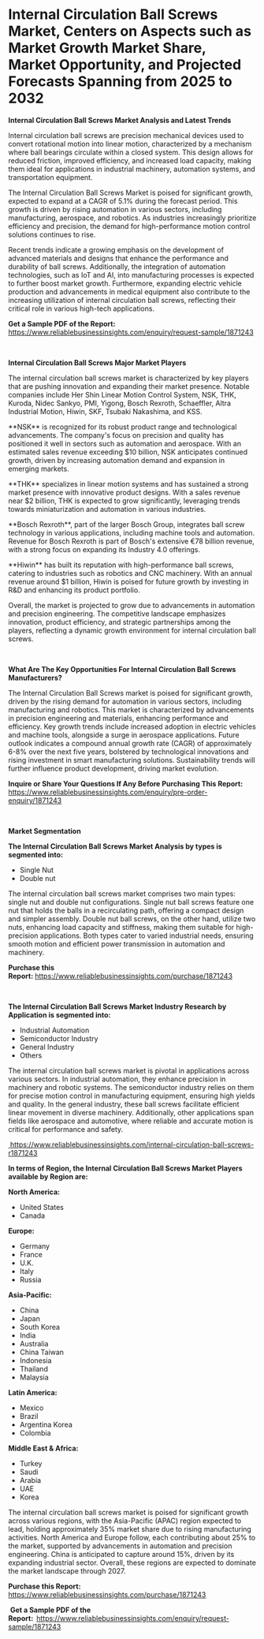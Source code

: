 <p><h1>Internal Circulation Ball Screws Market, Centers on Aspects such as Market Growth Market Share, Market Opportunity, and Projected Forecasts Spanning from 2025 to 2032</h1></p><p><strong>Internal Circulation Ball Screws Market Analysis and Latest Trends</strong></p>
<p><p>Internal circulation ball screws are precision mechanical devices used to convert rotational motion into linear motion, characterized by a mechanism where ball bearings circulate within a closed system. This design allows for reduced friction, improved efficiency, and increased load capacity, making them ideal for applications in industrial machinery, automation systems, and transportation equipment.</p><p>The Internal Circulation Ball Screws Market is poised for significant growth, expected to expand at a CAGR of 5.1% during the forecast period. This growth is driven by rising automation in various sectors, including manufacturing, aerospace, and robotics. As industries increasingly prioritize efficiency and precision, the demand for high-performance motion control solutions continues to rise.</p><p>Recent trends indicate a growing emphasis on the development of advanced materials and designs that enhance the performance and durability of ball screws. Additionally, the integration of automation technologies, such as IoT and AI, into manufacturing processes is expected to further boost market growth. Furthermore, expanding electric vehicle production and advancements in medical equipment also contribute to the increasing utilization of internal circulation ball screws, reflecting their critical role in various high-tech applications.</p></p>
<p><strong>Get a Sample PDF of the Report:&nbsp;</strong> <a href="https://www.reliablebusinessinsights.com/enquiry/request-sample/1871243?utm_campaign=2238&utm_medium=2&utm_source=Github&utm_content=ia&utm_term=12042025&utm_id=internal-circulation-ball-screws">https://www.reliablebusinessinsights.com/enquiry/request-sample/1871243</a></p>
<p>&nbsp;</p>
<p><strong>Internal Circulation Ball Screws Major Market Players</strong></p>
<p><p>The internal circulation ball screws market is characterized by key players that are pushing innovation and expanding their market presence. Notable companies include Her Shin Linear Motion Control System, NSK, THK, Kuroda, Nidec Sankyo, PMI, Yigong, Bosch Rexroth, Schaeffler, Altra Industrial Motion, Hiwin, SKF, Tsubaki Nakashima, and KSS.</p><p>**NSK** is recognized for its robust product range and technological advancements. The company's focus on precision and quality has positioned it well in sectors such as automation and aerospace. With an estimated sales revenue exceeding $10 billion, NSK anticipates continued growth, driven by increasing automation demand and expansion in emerging markets.</p><p>**THK** specializes in linear motion systems and has sustained a strong market presence with innovative product designs. With a sales revenue near $2 billion, THK is expected to grow significantly, leveraging trends towards miniaturization and automation in various industries.</p><p>**Bosch Rexroth**, part of the larger Bosch Group, integrates ball screw technology in various applications, including machine tools and automation. Revenue for Bosch Rexroth is part of Bosch's extensive €78 billion revenue, with a strong focus on expanding its Industry 4.0 offerings.</p><p>**Hiwin** has built its reputation with high-performance ball screws, catering to industries such as robotics and CNC machinery. With an annual revenue around $1 billion, Hiwin is poised for future growth by investing in R&D and enhancing its product portfolio.</p><p>Overall, the market is projected to grow due to advancements in automation and precision engineering. The competitive landscape emphasizes innovation, product efficiency, and strategic partnerships among the players, reflecting a dynamic growth environment for internal circulation ball screws.</p></p>
<p>&nbsp;</p>
<p><strong>What Are The Key Opportunities For Internal Circulation Ball Screws Manufacturers?</strong></p>
<p><p>The Internal Circulation Ball Screws market is poised for significant growth, driven by the rising demand for automation in various sectors, including manufacturing and robotics. This market is characterized by advancements in precision engineering and materials, enhancing performance and efficiency. Key growth trends include increased adoption in electric vehicles and machine tools, alongside a surge in aerospace applications. Future outlook indicates a compound annual growth rate (CAGR) of approximately 6-8% over the next five years, bolstered by technological innovations and rising investment in smart manufacturing solutions. Sustainability trends will further influence product development, driving market evolution.</p></p>
<p><strong>Inquire or Share Your Questions If Any Before Purchasing This Report:</strong> <a href="https://www.reliablebusinessinsights.com/enquiry/pre-order-enquiry/1871243?utm_campaign=2238&utm_medium=2&utm_source=Github&utm_content=ia&utm_term=12042025&utm_id=internal-circulation-ball-screws">https://www.reliablebusinessinsights.com/enquiry/pre-order-enquiry/1871243</a></p>
<p>&nbsp;</p>
<p><strong>Market Segmentation</strong></p>
<p><strong>The Internal Circulation Ball Screws Market Analysis by types is segmented into:</strong></p>
<p><ul><li>Single Nut</li><li>Double nut</li></ul></p>
<p><p>The internal circulation ball screws market comprises two main types: single nut and double nut configurations. Single nut ball screws feature one nut that holds the balls in a recirculating path, offering a compact design and simpler assembly. Double nut ball screws, on the other hand, utilize two nuts, enhancing load capacity and stiffness, making them suitable for high-precision applications. Both types cater to varied industrial needs, ensuring smooth motion and efficient power transmission in automation and machinery.</p></p>
<p><strong>Purchase this Report:&nbsp;</strong><a href="https://www.reliablebusinessinsights.com/purchase/1871243?utm_campaign=2238&utm_medium=2&utm_source=Github&utm_content=ia&utm_term=12042025&utm_id=internal-circulation-ball-screws">https://www.reliablebusinessinsights.com/purchase/1871243</a></p>
<p>&nbsp;</p>
<p><strong>The Internal Circulation Ball Screws Market Industry Research by Application is segmented into:</strong></p>
<p><ul><li>Industrial Automation</li><li>Semiconductor Industry</li><li>General Industry</li><li>Others</li></ul></p>
<p><p>The internal circulation ball screws market is pivotal in applications across various sectors. In industrial automation, they enhance precision in machinery and robotic systems. The semiconductor industry relies on them for precise motion control in manufacturing equipment, ensuring high yields and quality. In the general industry, these ball screws facilitate efficient linear movement in diverse machinery. Additionally, other applications span fields like aerospace and automotive, where reliable and accurate motion is critical for performance and safety.</p></p>
<p><a href="https://www.reliablebusinessinsights.com/internal-circulation-ball-screws-r1871243?utm_campaign=2238&utm_medium=2&utm_source=Github&utm_content=ia&utm_term=12042025&utm_id=internal-circulation-ball-screws">&nbsp;https://www.reliablebusinessinsights.com/internal-circulation-ball-screws-r1871243</a></p>
<p><strong>In terms of Region, the Internal Circulation Ball Screws Market Players available by Region are:</strong></p>
<p>
    <p> <strong> North America: </strong>
        <ul>
            <li>United States</li>
            <li>Canada</li>
        </ul>
        </p> 
    <p> <strong> Europe: </strong>
        <ul>
            <li>Germany</li>
            <li>France</li>
            <li>U.K.</li>
            <li>Italy</li>
            <li>Russia</li>
        </ul>
        </p> 
    <p> <strong> Asia-Pacific: </strong>
        <ul>
            <li>China</li>
            <li>Japan</li>
            <li>South Korea</li>
            <li>India</li>
            <li>Australia</li>
            <li>China Taiwan</li>
            <li>Indonesia</li>
            <li>Thailand</li>
            <li>Malaysia</li>
        </ul>
        </p> 
    <p> <strong> Latin America: </strong>
        <ul>
            <li>Mexico</li>
            <li>Brazil</li>
            <li>Argentina Korea</li>
            <li>Colombia</li>
        </ul>
        </p> 
    <p> <strong> Middle East & Africa: </strong>
        <ul>
            <li>Turkey</li>
            <li>Saudi</li>
            <li>Arabia</li>
            <li>UAE</li>
            <li>Korea</li>
        </ul>
    </p>
    </p>
<p><p>The internal circulation ball screws market is poised for significant growth across various regions, with the Asia-Pacific (APAC) region expected to lead, holding approximately 35% market share due to rising manufacturing activities. North America and Europe follow, each contributing about 25% to the market, supported by advancements in automation and precision engineering. China is anticipated to capture around 15%, driven by its expanding industrial sector. Overall, these regions are expected to dominate the market landscape through 2027.</p></p>
<p><strong>Purchase this Report: </strong><a href="https://www.reliablebusinessinsights.com/purchase/1871243?utm_campaign=2238&utm_medium=2&utm_source=Github&utm_content=ia&utm_term=12042025&utm_id=internal-circulation-ball-screws">https://www.reliablebusinessinsights.com/purchase/1871243</a></p>
<p>&nbsp;<strong>Get a Sample PDF of the Report:&nbsp;&nbsp;</strong><a href="https://www.reliablebusinessinsights.com/enquiry/request-sample/1871243?utm_campaign=2238&utm_medium=2&utm_source=Github&utm_content=ia&utm_term=12042025&utm_id=internal-circulation-ball-screws">https://www.reliablebusinessinsights.com/enquiry/request-sample/1871243</a></p>
<p><strong></strong></p>
<p><p></p><p></p><p></p></p>